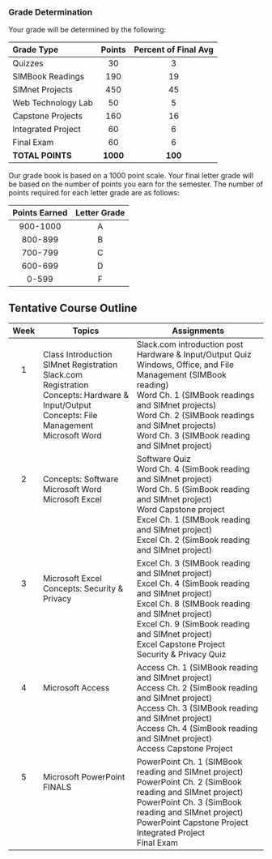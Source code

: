 ### Grade Determination  

Your grade will be determined by the following:

| Grade Type | Points | Percent of Final Avg |
| :--------- | :------: | :------: |
| Quizzes | 30 | 3 |
| SIMBook Readings | 190 | 19 |
| SIMnet Projects | 450 | 45 |
| Web Technology Lab | 50 | 5 |
| Capstone Projects | 160 | 16 |
| Integrated Project | 60 | 6 |
| Final Exam | 60 | 6 |
| **TOTAL POINTS** | **1000** | **100** |


Our grade book is based on a 1000 point scale.  Your final letter grade will be based on the number of points you earn for the semester.  The number of points required for each letter grade are as follows:

| Points Earned | Letter Grade |
| :----------: | :------: |
| 900-1000 | A |
| 800-899 | B |
| 700-799 | C |
| 600-699 | D |
| 0-599 | F |

## Tentative Course Outline 
| Week | Topics | Assignments |
| :---: | -------- | ------ |
| 1<br><br><br><br><br><br> | Class Introduction<br>SIMnet Registration<br>Slack.com Registration<br>Concepts:  Hardware & Input/Output<br>Concepts: File Management<br> Microsoft Word   | Slack.com introduction post<br>Hardware & Input/Output Quiz<br>Windows, Office, and File Management (SIMBook reading)<br>Word Ch. 1 (SIMBook readings and SIMnet projects)<br>Word Ch. 2 (SIMBook readings and SIMnet projects)<br>Word Ch. 3 (SIMBook reading and SIMnet project)<br> |  
| 2<br><br><br><br><br><br> | Concepts: Software<br>Microsoft Word<br> Microsoft Excel<br><br><br><br> | Software Quiz<br>Word Ch. 4 (SimBook reading and SIMnet project)<br>Word Ch. 5 (SimBook reading and SIMnet project)<br>Word Capstone project<br>Excel Ch. 1 (SIMBook reading and SIMnet project)<br>Excel Ch. 2 (SimBook reading and SIMnet project)<br> |  
| 3<br><br><br><br><br><br> |  Microsoft Excel<br>Concepts: Security & Privacy<br><br><br><br><br> | Excel Ch. 3 (SIMBook reading and SIMnet project)<br>Excel Ch. 4 (SimBook reading and SIMnet project)<br>Excel Ch. 8 (SIMBook reading and SIMnet project)<br>Excel Ch. 9 (SimBook reading and SIMnet project)<br>Excel Capstone Project<br>Security & Privacy Quiz |  
| 4<br><br><br><br><br> | Microsoft Access<br><br><br><br><br>| Access Ch. 1 (SIMBook reading and SIMnet project)<br>Access Ch. 2 (SimBook reading and SIMnet project)<br>Access Ch. 3 (SIMBook reading and SIMnet project)<br>Access Ch. 4 (SimBook reading and SIMnet project)<br>Access Capstone Project |
| 5<br><br><br><br><br><br> | Microsoft PowerPoint<br>FINALS<br><br><br><br><br> | PowerPoint Ch. 1 (SIMBook reading and SIMnet project)<br>PowerPoint Ch. 2 (SimBook reading and SIMnet project)<br>PowerPoint Ch. 3 (SimBook reading and SIMnet project)<br>PowerPoint Capstone Project<br>Integrated Project<br>Final Exam|